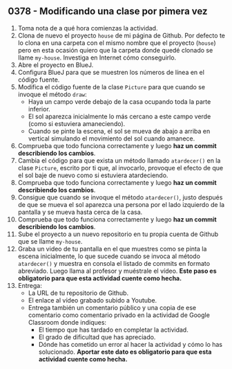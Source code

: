 ## 0378 - Modificando una clase por pimera vez

1. Toma nota de a qué hora comienzas la actividad.
2. Clona de nuevo el proyecto `house` de mi página de Github. Por defecto te lo clona en una carpeta con el mismo nombre que el proyecto (`house`) pero en esta ocasión quiero que la carpeta donde quedé clonado se llame `my-house`. Investiga en Internet cómo conseguirlo.
3. Abre el proyecto en BlueJ.
4. Configura BlueJ para que se muestren los números de línea en el código fuente.
4. Modifica el código fuente de la clase `Picture` para que cuando se invoque el método `draw`:
    - Haya un campo verde debajo de la casa ocupando toda la parte inferior.
    - El sol aparezca inicialmente lo más cercano a este campo verde (como si estuviera amaneciendo).
    - Cuando se pinte la escena, el sol se mueva de abajo a arriba en vertical simulando el movimiento del sol cuando amanece. 
5. Comprueba que todo funciona correctamente y luego **haz un commit describiendo los cambios**.
8. Cambia el código para que exista un método llamado `atardecer()` en la clase `Picture`, escrito por ti que, al invocarlo, provoque el efecto de que el sol baje de nuevo como si estuviera atardeciendo.
7. Comprueba que todo funciona correctamente y luego **haz un commit describiendo los cambios**.
9. Consigue que cuando se invoque el método `atardecer()`, justo después de que se mueva el sol aparezca una persona por el lado izquierdo de la pantalla y se mueva hasta cerca de la casa.
9. Comprueba que todo funciona correctamente y luego **haz un commit describiendo los cambios**.
8. Sube el proyecto a un nuevo repositorio en tu propia cuenta de Github que se llame `my-house`.
9. Graba un video de tu pantalla en el que muestres como se pinta la escena inicialmente, lo que sucede cuando se invoca al método `atardecer()` y muestra en consola el listado de commits en formato abreviado. Luego llama al profesor y muéstrale el vídeo. **Este paso es obligatorio para que esta actividad cuente como hecha.**
9. Entrega:
    - La URL de tu repositorio de Github.
    - El enlace al vídeo grabado subido a Youtube.
    - Entrega también un comentario público y una copia de ese comentario como comentario privado en la actividad de Google Classroom donde indiques:
        - El tiempo que has tardado en completar la actividad.
        - El grado de dificultad que has apreciado.
        - Dónde has cometido un error al hacer la actividad y cómo lo has solucionado. **Aportar este dato es obligatorio para que esta actividad cuente como hecha.**
